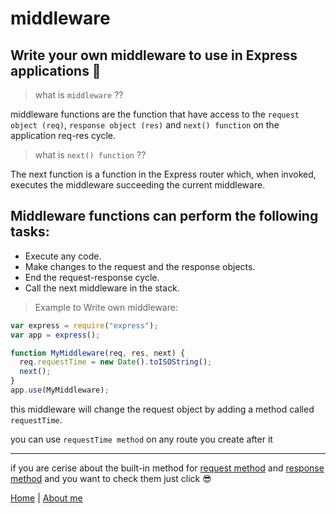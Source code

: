 # middleware

## Write your own middleware to use in Express applications 🧐

> what is `middleware` ??

middleware functions are the function that have access to the `request object (req)`, `response object (res)` and `next() function` on the application req-res cycle.

> what is `next() function` ??

The next function is a function in the Express router which, when invoked, executes the middleware succeeding the current middleware.

## Middleware functions can perform the following tasks:

- Execute any code.
- Make changes to the request and the response objects.
- End the request-response cycle.
- Call the next middleware in the stack.

> Example to Write own middleware:

```js
var express = require("express");
var app = express();

function MyMiddleware(req, res, next) {
  req.requestTime = new Date().toISOString();
  next();
}
app.use(MyMiddleware);
```

this middleware will change the request object by adding a method called `requestTime`.

you can use `requestTime method` on any route you create after it

---

if you are cerise about the built-in method for [request method](https://expressjs.com/en/4x/api.html#req) and [response method](https://expressjs.com/en/4x/api.html#res) and you want to check them just click 😎

[Home](/README.md) | [About me](https://github.com/ahmad-swedani)
